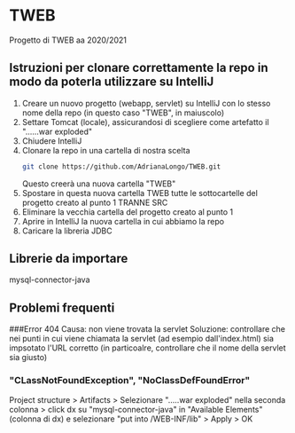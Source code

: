 # TWEB
Progetto di TWEB aa 2020/2021


## Istruzioni per clonare correttamente la repo in modo da poterla utilizzare su IntelliJ

1. Creare un nuovo progetto (webapp, servlet) su IntelliJ con lo stesso nome della repo (in questo caso "TWEB", in maiuscolo)
2. Settare Tomcat (locale), assicurandosi di scegliere come artefatto il "......war exploded"
3. Chiudere IntelliJ
4. Clonare la repo in una cartella di nostra scelta
      ```bash
      git clone https://github.com/AdrianaLongo/TWEB.git
      ```
   Questo creerà una nuova cartella "TWEB"
5. Spostare in questa nuova cartella TWEB tutte le sottocartelle del progetto creato al punto 1 TRANNE SRC
6. Eliminare la vecchia cartella del progetto creato al punto 1
7. Aprire in IntelliJ la nuova cartella in cui abbiamo la repo
8. Caricare la libreria JDBC

## Librerie da importare
mysql-connector-java

## Problemi frequenti
###Error 404
Causa: non viene trovata la servlet
Soluzione: controllare che nei punti in cui viene chiamata la servlet (ad esempio dall'index.html) sia impsotato l'URL corretto (in particoalre, controllare che il nome della servlet sia giusto)

### "CLassNotFoundException", "NoClassDefFoundError"
Project structure > Artifacts > Selezionare ".....war exploded" nella seconda colonna > click dx su "mysql-connector-java" in "Available Elements" (colonna di dx) e selezionare "put into /WEB-INF/lib" > Apply > OK

